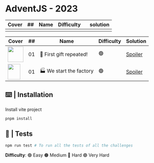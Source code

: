 # AdventJS - 2023

 | Cover | ## | Name | Difficulty |    solution |
| ----- | -- | ---- | ---------- | ----------- |
|       |    |      |            |             |

| Cover | ##    |                               Name                                    | Difficulty | Solution |
| ----- | --    | --------------------------------------------------------------------- |     --     | -------- |
| <img src="https://adventjs.dev/challenges-2023/1.png" width="50" height="50" />       |  01   | 🎁 First gift repeated!      |         🟢     | [Spoiler](https://github.com/Achalogy/advent-js-2022/tree/main/retos/reto-1)         |
| <img src="https://adventjs.dev/challenges-2023/2.png" width="40" height="50" />       |  01   | 🏭 We start the factory      |         🟢     | [Spoiler](https://github.com/Achalogy/advent-js-2022/tree/main/retos/reto-2)         |

## ⌨️ | Installation

Install vite project

`pnpm install`

## 🧪 | Tests

```bash
npm run test # To run all the tests of all the challenges
```

 **Difficulty**: 🟢 Easy 🟠 Medium 🔴 Hard 🟣 Very Hard
